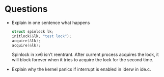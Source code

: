 # Questions

* Explain in one sentence what happens
  
    ```c
    struct spinlock lk;
    initlock(&lk, "test lock");
    acquire(&lk);
    acquire(&lk);
    ```

    Spinlock in xv6 isn't reentrant. After current process acquires the lock, it will block forever when it tries to acquire the lock for the second time.
* Explain why the kernel panics if interrupt is enabled in iderw in ide.c.
  